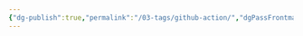 ```yaml
---
{"dg-publish":true,"permalink":"/03-tags/github-action/","dgPassFrontmatter":true,"noteIcon":""}
---
```


